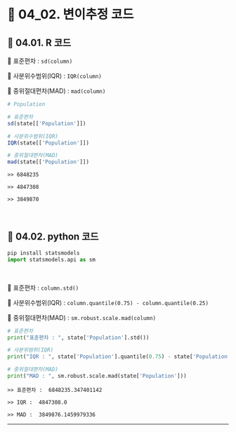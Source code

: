 # 🎰 04_02. 변이추정 코드  

## 🎰 04.01. R 코드  

🎲 표준편차 : `sd(column)`  

🎲 사분위수범위(IQR) : `IQR(column)`  

🎲 중위절대편차(MAD) : `mad(column)`  

```r  
# Population  

# 표준편차
sd(state[['Population']])

# 사분위수범위(IQR)
IQR(state[['Population']])

# 중위절대편차(MAD)
mad(state[['Population']])
```  
```
>> 6848235

>> 4847308

>> 3849870
```

<br>  

  

## 🎰 04.02. python 코드  

```py
pip install statsmodels
import statsmodels.api as sm
```  
<br>  


🎲 표준편차 : `column.std()`  

🎲 사분위수범위(IQR) : `column.quantile(0.75) - column.quantile(0.25)`  

🎲 중위절대편차(MAD) : `sm.robust.scale.mad(column)`  

```py
# 표준편차
print("표준편차 : ", state['Population'].std())

# 사분위범위(IQR)
print("IQR : ", state['Population'].quantile(0.75) - state['Population'].quantile(0.25))

# 중위절대편차(MAD)
print("MAD : ", sm.robust.scale.mad(state['Population']))
```  
```
>> 표준편차 :  6848235.347401142

>> IQR :  4847308.0

>> MAD :  3849876.1459979336
```  

***


